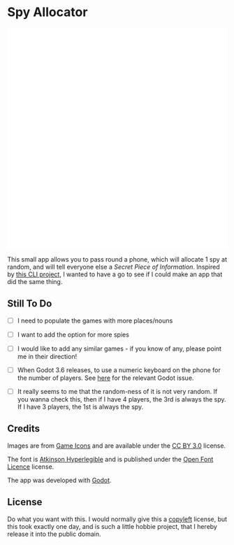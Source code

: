 # Spy Allocator

<picture>
    <source media="(prefers-color-scheme: dark)" srcset="https://raw.githubusercontent.com/IMP1/spy-allocator/master/assets/spy.png">
    <source media="(prefers-color-scheme: light)" srcset="https://raw.githubusercontent.com/IMP1/spy-allocator/master/assets/spy.png"> <!-- TODO: Have a light theme version -->
    <img alt="Shows an stylised icon of a spy." src="https://raw.githubusercontent.com/IMP1/spy-allocator/master/assets/spy.png">
</picture>

This small app allows you to pass round a phone, which will allocate 1 spy at random, and will tell everyone else a *Secret Piece of Information*.
Inspired by [this CLI project](https://github.com/bevanswanson/secret-artist), I wanted to have a go to see if I could make an app that did the same thing.


## Still To Do

  - [ ] I need to populate the games with more places/nouns
  - [ ] I want to add the option for more spies
  - [ ] I would like to add any similar games - if you know of any, please point me in their direction!
  - [ ] When Godot 3.6 releases, to use a numeric keyboard on the phone for the number of players. See [here](https://github.com/godotengine/godot-proposals/issues/1511) for the relevant Godot issue.
  - [ ] It really seems to me that the random-ness of it is not very random. If you wanna check this, then if I have 4 players, the 3rd is always the spy. If I have 3 players, the 1st is always the spy.


## Credits

Images are from [Game Icons](https://game-icons.net/) and are available under the [CC BY 3.0](https://creativecommons.org/licenses/by/3.0/) license.

The font is [Atkinson Hyperlegible](https://github.com/googlefonts/atkinson-hyperlegible) and is published under the [Open Font Licence](https://scripts.sil.org/cms/scripts/page.php?site_id=nrsi&id=OFL) license.

The app was developed with [Godot](https://godotengine.org/en).


## License

Do what you want with this. I would normally give this a [copyleft](https://copyleft.org/) license, but this took exactly one day, and is such a little hobbie project, that I hereby release it into the public domain.

